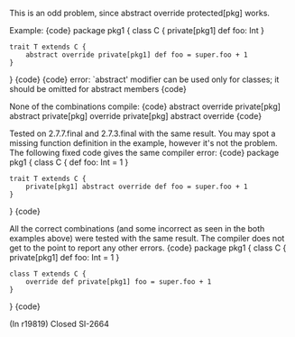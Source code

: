 This is an odd problem, since abstract override protected[pkg] works.

Example:
{code}
package pkg1 {
    class C {
        private[pkg1] def foo: Int
    }

    trait T extends C {
        abstract override private[pkg1] def foo = super.foo + 1
    }
}
{code}
{code}
error: `abstract' modifier can be used only for classes;
it should be omitted for abstract members
{code}

None of the combinations compile:
{code}
abstract override private[pkg]
abstract private[pkg] override
private[pkg] abstract override
{code}

Tested on 2.7.7.final and 2.7.3.final with the same result.
You may spot a missing function definition in the example, however it's not the problem. The following fixed code gives the same compiler error:
{code}
package pkg1 {
    class C {
        def foo: Int = 1
    }

    trait T extends C {
        private[pkg1] abstract override def foo = super.foo + 1
    }
}
{code}

All the correct combinations (and some incorrect as seen in the both examples above) were tested with the same result. The compiler does not get to the point to report any other errors.
{code}
package pkg1 {
    class C {
        private[pkg1] def foo: Int = 1
    }

    class T extends C {
        override def private[pkg1] foo = super.foo + 1
    }
}
{code}

(In r19819) Closed SI-2664

